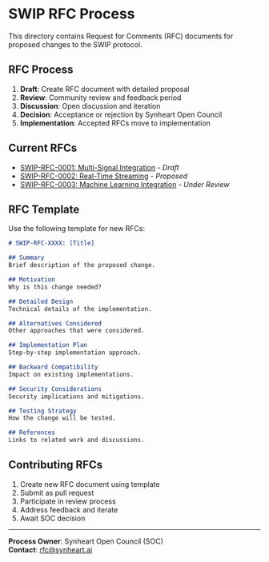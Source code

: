 # SWIP RFC Process

This directory contains Request for Comments (RFC) documents for proposed changes to the SWIP protocol.

## RFC Process

1. **Draft**: Create RFC document with detailed proposal
2. **Review**: Community review and feedback period
3. **Discussion**: Open discussion and iteration
4. **Decision**: Acceptance or rejection by Synheart Open Council
5. **Implementation**: Accepted RFCs move to implementation

## Current RFCs

- [SWIP-RFC-0001: Multi-Signal Integration](SWIP-RFC-0001.md) - *Draft*
- [SWIP-RFC-0002: Real-Time Streaming](SWIP-RFC-0002.md) - *Proposed*
- [SWIP-RFC-0003: Machine Learning Integration](SWIP-RFC-0003.md) - *Under Review*

## RFC Template

Use the following template for new RFCs:

```markdown
# SWIP-RFC-XXXX: [Title]

## Summary
Brief description of the proposed change.

## Motivation
Why is this change needed?

## Detailed Design
Technical details of the implementation.

## Alternatives Considered
Other approaches that were considered.

## Implementation Plan
Step-by-step implementation approach.

## Backward Compatibility
Impact on existing implementations.

## Security Considerations
Security implications and mitigations.

## Testing Strategy
How the change will be tested.

## References
Links to related work and discussions.
```

## Contributing RFCs

1. Create new RFC document using template
2. Submit as pull request
3. Participate in review process
4. Address feedback and iterate
5. Await SOC decision

---

**Process Owner**: Synheart Open Council (SOC)  
**Contact**: rfc@synheart.ai
